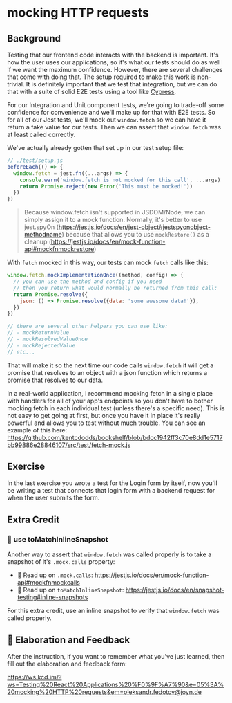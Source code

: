 # mocking HTTP requests

## Background

Testing that our frontend code interacts with the backend is important. It's how
the user uses our applications, so it's what our tests should do as well if we
want the maximum confidence. However, there are several challenges that come
with doing that. The setup required to make this work is non-trivial. It is
definitely important that we test that integration, but we can do that with a
suite of solid E2E tests using a tool like [Cypress](https://cypress.io).

For our Integration and Unit component tests, we're going to trade-off some
confidence for convenience and we'll make up for that with E2E tests. So for all
of our Jest tests, we'll mock out `window.fetch` so we can have it return a fake
value for our tests. Then we can assert that `window.fetch` was at least called
correctly.

We've actually already gotten that set up in our test setup file:

```javascript
// ./test/setup.js
beforeEach(() => {
  window.fetch = jest.fn((...args) => {
    console.warn('window.fetch is not mocked for this call', ...args)
    return Promise.reject(new Error('This must be mocked!'))
  })
})
```

> Because window.fetch isn't supported in JSDOM/Node, we can simply assign it to
> a mock function. Normally, it's better to use jest.spyOn
> (https://jestjs.io/docs/en/jest-object#jestspyonobject-methodname) because
> that allows you to use `mockRestore()` as a cleanup
> (https://jestjs.io/docs/en/mock-function-api#mockfnmockrestore)

With `fetch` mocked in this way, our tests can mock `fetch` calls like this:

```javascript
window.fetch.mockImplementationOnce((method, config) => {
  // you can use the method and config if you need
  // then you return what would normally be returned from this call:
  return Promise.resolve({
    json: () => Promise.resolve({data: 'some awesome data!'}),
  })
})

// there are several other helpers you can use like:
// - mockReturnValue
// - mockResolvedValueOnce
// - mockRejectedValue
// etc...
```

That will make it so the next time our code calls `window.fetch` it will get a
promise that resolves to an object with a json function which returns a promise
that resolves to our data.

In a real-world application, I recommend mocking fetch in a single place with
handlers for all of your app's endpoints so you don't have to bother mocking
fetch in each individual test (unless there's a specific need). This is not easy
to get going at first, but once you have it in place it's really powerful and
allows you to test without much trouble. You can see an example of this here:
https://github.com/kentcdodds/bookshelf/blob/bdcc1942ff3c70e8dd1e5717bb99886e28846107/src/test/fetch-mock.js

## Exercise

In the last exercise you wrote a test for the Login form by itself, now you'll
be writing a test that connects that login form with a backend request for when
the user submits the form.

## Extra Credit

### 💯 use toMatchInlineSnapshot

Another way to assert that `window.fetch` was called properly is to take a
snapshot of it's `.mock.calls` property:

- 📜 Read up on `.mock.calls`:
  https://jestjs.io/docs/en/mock-function-api#mockfnmockcalls
- 📜 Read up on `toMatchInlineSnapshot`:
  https://jestjs.io/docs/en/snapshot-testing#inline-snapshots

For this extra credit, use an inline snapshot to verify that `window.fetch` was
called properly.

## 🦉 Elaboration and Feedback

After the instruction, if you want to remember what you've just learned, then
fill out the elaboration and feedback form:

https://ws.kcd.im/?ws=Testing%20React%20Applications%20%F0%9F%A7%90&e=05%3A%20mocking%20HTTP%20requests&em=oleksandr.fedotov@joyn.de
